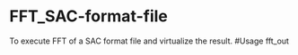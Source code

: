 # FFT_SAC-format-file
To execute FFT of a SAC format file and virtualize the result.
#Usage
fft_out 
